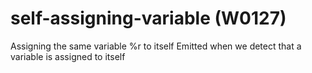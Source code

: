 # self-assigning-variable (W0127)

Assigning the same variable %r to itself Emitted when we detect that a
variable is assigned to itself
